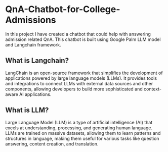 # QnA-Chatbot-for-College-Admissions

In this project I have created a chatbot that could help with answering admission related QnA. This chatbot is built using Google Palm LLM model and Langchain framework.

## What is Langchain?

LangChain is an open-source framework that simplifies the development of applications powered by large language models (LLMs). It provides tools and integrations to connect LLMs with external data sources and other components, allowing developers to build more sophisticated and context-aware AI applications. 

## What is LLM?

Large Language Model (LLM) is a type of artificial intelligence (AI) that excels at understanding, processing, and generating human language. LLMs are trained on massive datasets, allowing them to learn patterns and structures in language, making them useful for various tasks like question answering, content creation, and translation. 
